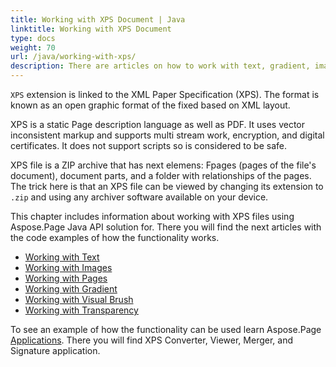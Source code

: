 ```yaml
---
title: Working with XPS Document | Java
linktitle: Working with XPS Document
type: docs
weight: 70
url: /java/working-with-xps/
description: There are articles on how to work with text, gradient, image, transparency, and pages of XPS files using Aspose.Page for Java API solution.
---
```


`XPS` extension is linked to the XML Paper Specification (XPS). The format is known as an open graphic format of the fixed based on XML layout.

XPS is a static Page description language as well as PDF. It uses vector inconsistent markup and supports multi stream work, encryption, and digital certificates. It does not support scripts so is considered to be safe.

XPS file is a ZIP archive that has next elemens: Fpages (pages of the file's document), document parts, and a folder with relationships of the pages. The trick here is that an XPS file can be viewed by changing its extension to `.zip` and using any archiver software available on your device.

This chapter includes information about working with XPS files using Aspose.Page Java API solution for. There you will find the next articles with the code examples of how the functionality works.


- [Working with Text](https://docs.aspose.com/page/java/working-with-text/)
- [Working with Images](https://docs.aspose.com/page/java/working-with-images/)
- [Working with Pages](https://docs.aspose.com/page/java/working-with-pages/)
- [Working with Gradient](https://docs.aspose.com/page/java/working-with-gradient/)
- [Working with Visual Brush](https://docs.aspose.com/page/java/working-with-visual-brush/)
- [Working with Transparency](https://docs.aspose.com/page/java/working-with-transparency/)

To see an example of how the functionality can be used learn Aspose.Page [Applications](https://products.aspose.app/page/applications). There you will find XPS Converter, Viewer, Merger, and Signature application.



